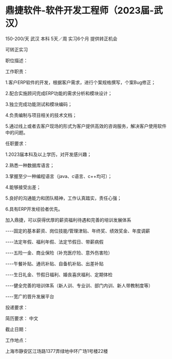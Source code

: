 # 鼎捷软件-软件开发工程师（2023届-武汉）

150-200/天 武汉 本科 5天／周 实习6个月 提供转正机会

可转正实习

职位描述：

工作职责：

1.客户ERP软件的开发，根据客户需求，进行个案规格撰写，个案Bug修正；

2.配合实施顾问完成ERP功能的需求分析和模块设计；

3.独立完成功能测试和模块编码；

4.负责编制与项目相关的技术文档；

5.通过线上或者去客户现场的形式为客户提供高效的咨询服务，解决客户使用软件中的问题。

任职要求：

1.2023届本科及以上学历，对开发感兴趣；

2.熟悉一种数据库语言；

3.掌握至少一种编程语言（java、c语言、c++均可）；

4.能够接受出差；

5.良好的沟通能力和团队精神，工作认真踏实，责任心强；

6.具有ERP开发经验者优先。

加入鼎捷，可以获得优厚的薪资福利待遇和完善的培训发展体系

----固定的基本薪资、岗位技能/管理津贴、年终奖、绩效奖金、年度调薪

----法定年假、福利年假、法定节假日、带薪病假

----五险一金、商业保险（补充医疗险、意外伤害险）

----午餐补贴、通讯补贴、自备机补贴、出差补贴

----生日礼金、节假日福利、婚丧喜庆福利、定期体检

----健全完善的培训体系（新人训、专业训、部门内训、新人带教制度等）

----宽广的晋升发展平台

投递要求：

简历要求： 中文

截止日期：

工作地点：

上海市静安区江场路1377弄绿地中环广场1号楼22楼